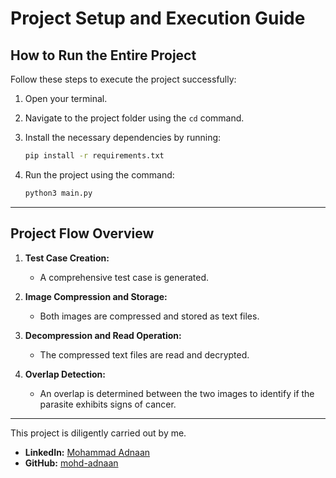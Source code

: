 
# Project Setup and Execution Guide

## How to Run the Entire Project

Follow these steps to execute the project successfully:

1. Open your terminal.
2. Navigate to the project folder using the `cd` command.
3. Install the necessary dependencies by running:

   ```bash
   pip install -r requirements.txt
   ```

4. Run the project using the command:

   ```bash
   python3 main.py
   ```

---

## Project Flow Overview

1. **Test Case Creation:**
   - A comprehensive test case is generated.

2. **Image Compression and Storage:**
   - Both images are compressed and stored as text files.

3. **Decompression and Read Operation:**
   - The compressed text files are read and decrypted.

4. **Overlap Detection:**
   - An overlap is determined between the two images to identify if the parasite exhibits signs of cancer.

---

This project is diligently carried out by me.

- **LinkedIn:** [Mohammad Adnaan](https://www.linkedin.com/in/mohammad-adnaan-51272024a/)
- **GitHub:** [mohd-adnaan](https://github.com/mohd-adnaan)

